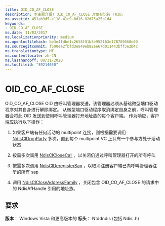 ```yaml
---
title: OID_CO_AF_CLOSE
description: 本主题介绍) OID_CO_AF_CLOSE 对象标识符 (OID。
ms.assetid: 451ab9d5-e118-41c9-8d16-02d75a25a1d4
keywords:
- OID_CO_AF_CLOSE
ms.date: 11/03/2017
ms.localizationpriority: medium
ms.openlocfilehash: be3e4fdbe1c2658f01b3e952163e178789060c09
ms.sourcegitcommit: f500ea2fbfd3e849eb82ee67d011443bff3e2b4c
ms.translationtype: MT
ms.contentlocale: zh-CN
ms.lasthandoff: 08/31/2020
ms.locfileid: "89214650"
---
```

# <a name="oid_co_af_close"></a>OID_CO_AF_CLOSE

OID_CO_AF_CLOSE OID 由呼叫管理器发送，该管理器必须从基础微型端口驱动程序对其自身进行解除绑定。 从微型端口驱动程序取消绑定自身之前，呼叫管理器会将此 OID 发送到使用呼叫管理器打开地址族的每个客户端。 作为响应，客户端应执行以下操作：

1. 如果客户端有任何活动的 multipoint 连接，则根据需要调用 [NdisClDropParty](/windows-hardware/drivers/ddi/ndis/nf-ndis-ndiscldropparty) 多次，直到每个 multipoint VC 上只有一个参与方处于活动状态

2. 按需多次调用 [NdisClCloseCall](/windows-hardware/drivers/ddi/ndis/nf-ndis-ndisclclosecall) ，以关闭仍通过呼叫管理器打开的所有呼叫

3. 按需多次调用 [NdisClDeregisterSap](/windows-hardware/drivers/ddi/ndis/nf-ndis-ndisclderegistersap) ，以取消注册客户端已向呼叫管理器注册的所有 sap

4. 调用 [NdisClCloseAddressFamily](/windows-hardware/drivers/ddi/ndis/nf-ndis-ndisclcloseaddressfamily) ，关闭包含 OID_CO_AF_CLOSE 的请求中的 NdisAfHandle 引用的地址族。

## <a name="requirements"></a>要求

**版本**： Windows Vista 和更高版本的 **标头**： Ntddndis (包括 Ndis .h) 